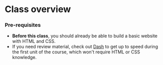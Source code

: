 # Class overview
### Pre-requisites
* __Before this class__, you should already be able to build a basic website with HTML and CSS.
* If you need review material, check out [Dash](https://dash.generalassemb.ly/projects) to get up to speed during the first unit of the course, which won't require HTML or CSS knowledge.

